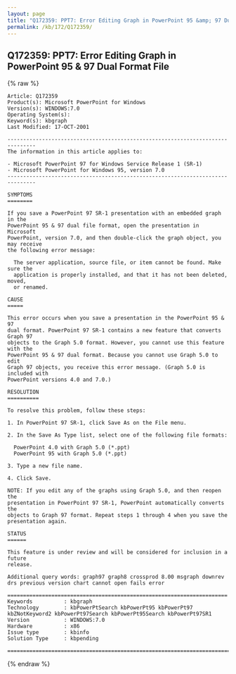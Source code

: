 ```yaml
---
layout: page
title: "Q172359: PPT7: Error Editing Graph in PowerPoint 95 &amp; 97 Dual Format File"
permalink: /kb/172/Q172359/
---
```


## Q172359: PPT7: Error Editing Graph in PowerPoint 95 &amp; 97 Dual Format File

{% raw %}

	Article: Q172359
	Product(s): Microsoft PowerPoint for Windows
	Version(s): WINDOWS:7.0
	Operating System(s): 
	Keyword(s): kbgraph
	Last Modified: 17-OCT-2001
	
	-------------------------------------------------------------------------------
	The information in this article applies to:
	
	- Microsoft PowerPoint 97 for Windows Service Release 1 (SR-1) 
	- Microsoft PowerPoint for Windows 95, version 7.0 
	-------------------------------------------------------------------------------
	
	SYMPTOMS
	========
	
	If you save a PowerPoint 97 SR-1 presentation with an embedded graph in the
	PowerPoint 95 & 97 dual file format, open the presentation in Microsoft
	PowerPoint, version 7.0, and then double-click the graph object, you may receive
	the following error message:
	
	  The server application, source file, or item cannot be found. Make sure the
	  application is properly installed, and that it has not been deleted, moved,
	  or renamed.
	
	CAUSE
	=====
	
	This error occurs when you save a presentation in the PowerPoint 95 & 97
	dual format. PowerPoint 97 SR-1 contains a new feature that converts Graph 97
	objects to the Graph 5.0 format. However, you cannot use this feature with the
	PowerPoint 95 & 97 dual format. Because you cannot use Graph 5.0 to edit
	Graph 97 objects, you receive this error message. (Graph 5.0 is included with
	PowerPoint versions 4.0 and 7.0.)
	
	RESOLUTION
	==========
	
	To resolve this problem, follow these steps:
	
	1. In PowerPoint 97 SR-1, click Save As on the File menu.
	
	2. In the Save As Type list, select one of the following file formats:
	
	  PowerPoint 4.0 with Graph 5.0 (*.ppt)
	  PowerPoint 95 with Graph 5.0 (*.ppt)
	
	3. Type a new file name.
	
	4. Click Save.
	
	NOTE: If you edit any of the graphs using Graph 5.0, and then reopen the
	presentation in PowerPoint 97 SR-1, PowerPoint automatically converts the
	objects to Graph 97 format. Repeat steps 1 through 4 when you save the
	presentation again.
	
	STATUS
	======
	
	This feature is under review and will be considered for inclusion in a future
	release.
	
	Additional query words: graph97 graph8 crossprod 8.00 msgraph downrev drs previous version chart cannot open fails error
	
	======================================================================
	Keywords          : kbgraph 
	Technology        : kbPowerPtSearch kbPowerPt95 kbPowerPt97 kbZNotKeyword2 kbPowerPt97Search kbPowerPt95Search kbPowerPt97SR1
	Version           : WINDOWS:7.0
	Hardware          : x86
	Issue type        : kbinfo
	Solution Type     : kbpending
	
	=============================================================================
	

{% endraw %}
